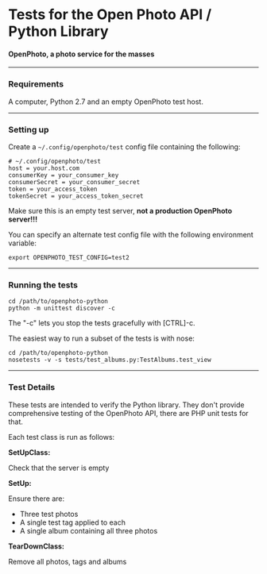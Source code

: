 Tests for the Open Photo API / Python Library
=======================
#### OpenPhoto, a photo service for the masses

----------------------------------------
<a name="requirements"></a>
### Requirements
A computer, Python 2.7 and an empty OpenPhoto test host.

---------------------------------------
<a name="setup"></a>
### Setting up 

Create a ``~/.config/openphoto/test`` config file containing the following:

    # ~/.config/openphoto/test
    host = your.host.com
    consumerKey = your_consumer_key
    consumerSecret = your_consumer_secret
    token = your_access_token
    tokenSecret = your_access_token_secret

Make sure this is an empty test server, **not a production OpenPhoto server!!!**

You can specify an alternate test config file with the following environment variable:

    export OPENPHOTO_TEST_CONFIG=test2

---------------------------------------
<a name="running"></a>
### Running the tests

    cd /path/to/openphoto-python
    python -m unittest discover -c

The "-c" lets you stop the tests gracefully with \[CTRL\]-c.

The easiest way to run a subset of the tests is with nose:

    cd /path/to/openphoto-python
    nosetests -v -s tests/test_albums.py:TestAlbums.test_view

---------------------------------------
<a name="test_details"></a>
### Test Details

These tests are intended to verify the Python library. They don't provide comprehensive testing of the OpenPhoto API, there are PHP unit tests for that.

Each test class is run as follows:

**SetUpClass:**

Check that the server is empty

**SetUp:**

Ensure there are:

 * Three test photos
 * A single test tag applied to each
 * A single album containing all three photos

**TearDownClass:**

Remove all photos, tags and albums
